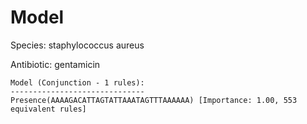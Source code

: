 
# Model

Species: staphylococcus aureus

Antibiotic: gentamicin

```
Model (Conjunction - 1 rules):
------------------------------
Presence(AAAAGACATTAGTATTAAATAGTTTAAAAAA) [Importance: 1.00, 553 equivalent rules]

```

